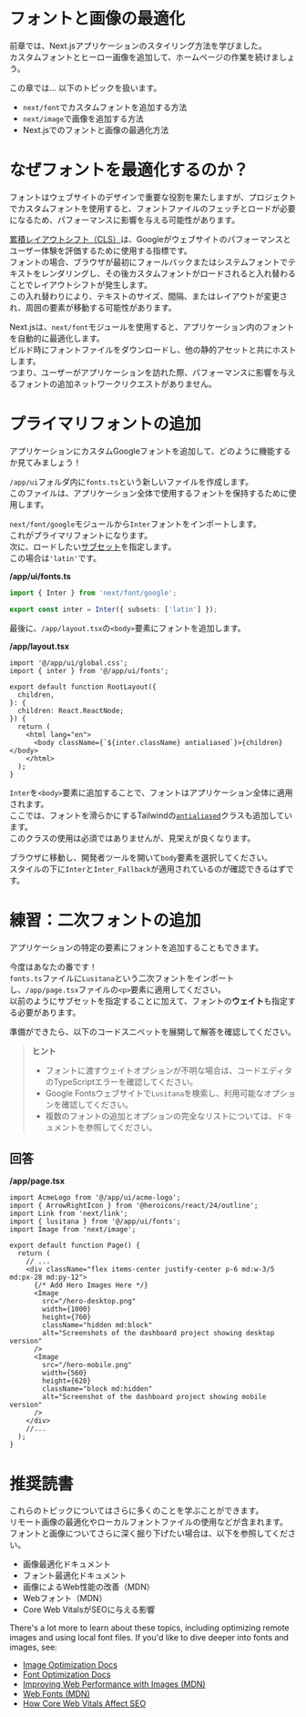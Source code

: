 # フォントと画像の最適化
前章では、Next.jsアプリケーションのスタイリング方法を学びました。  
カスタムフォントとヒーロー画像を追加して、ホームページの作業を続けましょう。  

この章では... 以下のトピックを扱います。  

- `next/font`でカスタムフォントを追加する方法
- `next/image`で画像を追加する方法
- Next.jsでのフォントと画像の最適化方法
# なぜフォントを最適化するのか？
フォントはウェブサイトのデザインで重要な役割を果たしますが、プロジェクトでカスタムフォントを使用すると、フォントファイルのフェッチとロードが必要になるため、パフォーマンスに影響を与える可能性があります。  

[累積レイアウトシフト（CLS）](https://vercel.com/blog/how-core-web-vitals-affect-seo)は、Googleがウェブサイトのパフォーマンスとユーザー体験を評価するために使用する指標です。  
フォントの場合、ブラウザが最初にフォールバックまたはシステムフォントでテキストをレンダリングし、その後カスタムフォントがロードされると入れ替わることでレイアウトシフトが発生します。  
この入れ替わりにより、テキストのサイズ、間隔、またはレイアウトが変更され、周囲の要素が移動する可能性があります。  

Next.jsは、`next/font`モジュールを使用すると、アプリケーション内のフォントを自動的に最適化します。  
ビルド時にフォントファイルをダウンロードし、他の静的アセットと共にホストします。  
つまり、ユーザーがアプリケーションを訪れた際、パフォーマンスに影響を与えるフォントの追加ネットワークリクエストがありません。  
# プライマリフォントの追加
アプリケーションにカスタムGoogleフォントを追加して、どのように機能するか見てみましょう！  

`/app/ui`フォルダ内に`fonts.ts`という新しいファイルを作成します。  
このファイルは、アプリケーション全体で使用するフォントを保持するために使用します。  

`next/font/google`モジュールから`Inter`フォントをインポートします。  
これがプライマリフォントになります。  
次に、ロードしたい[サブセット](https://fonts.google.com/knowledge/glossary/subsetting)を指定します。  
この場合は`'latin'`です。  

**/app/ui/fonts.ts**
```ts
import { Inter } from 'next/font/google';

export const inter = Inter({ subsets: ['latin'] });
```

最後に、`/app/layout.tsx`の`<body>`要素にフォントを追加します。

**/app/layout.tsx**
```tsx
import '@/app/ui/global.css';
import { inter } from '@/app/ui/fonts';
 
export default function RootLayout({
  children,
}: {
  children: React.ReactNode;
}) {
  return (
    <html lang="en">
      <body className={`${inter.className} antialiased`}>{children}</body>
    </html>
  );
}
```

`Inter`を`<body>`要素に追加することで、フォントはアプリケーション全体に適用されます。  
ここでは、フォントを滑らかにするTailwindの[`antialiased`](https://tailwindcss.com/docs/font-smoothing)クラスも追加しています。  
このクラスの使用は必須ではありませんが、見栄えが良くなります。  

ブラウザに移動し、開発者ツールを開いて`body`要素を選択してください。  
スタイルの下に`Inter`と`Inter_Fallback`が適用されているのが確認できるはずです。  

# **練習：二次フォントの追加**
アプリケーションの特定の要素にフォントを追加することもできます。  

今度はあなたの番です！  
`fonts.ts`ファイルに`Lusitana`という二次フォントをインポートし、`/app/page.tsx`ファイルの`<p>`要素に適用してください。  
以前のようにサブセットを指定することに加えて、フォントの**ウェイト**も指定する必要があります。  

準備ができたら、以下のコードスニペットを展開して解答を確認してください。  

> **ヒント**
> - フォントに渡すウェイトオプションが不明な場合は、コードエディタのTypeScriptエラーを確認してください。
> - Google Fontsウェブサイトで`Lusitana`を検索し、利用可能なオプションを確認してください。
> - 複数のフォントの追加とオプションの完全なリストについては、ドキュメントを参照してください。

## 回答
**/app/page.tsx**
```tsx
import AcmeLogo from '@/app/ui/acme-logo';
import { ArrowRightIcon } from '@heroicons/react/24/outline';
import Link from 'next/link';
import { lusitana } from '@/app/ui/fonts';
import Image from 'next/image';
 
export default function Page() {
  return (
    // ...
    <div className="flex items-center justify-center p-6 md:w-3/5 md:px-28 md:py-12">
      {/* Add Hero Images Here */}
      <Image
        src="/hero-desktop.png"
        width={1000}
        height={760}
        className="hidden md:block"
        alt="Screenshots of the dashboard project showing desktop version"
      />
      <Image
        src="/hero-mobile.png"
        width={560}
        height={620}
        className="block md:hidden"
        alt="Screenshot of the dashboard project showing mobile version"
      />
    </div>
    //...
  );
}
```

# 推奨読書
これらのトピックについてはさらに多くのことを学ぶことができます。  
リモート画像の最適化やローカルフォントファイルの使用などが含まれます。  
フォントと画像についてさらに深く掘り下げたい場合は、以下を参照してください。

- 画像最適化ドキュメント
- フォント最適化ドキュメント
- 画像によるWeb性能の改善（MDN）
- Webフォント（MDN）
- Core Web VitalsがSEOに与える影響

There's a lot more to learn about these topics, including optimizing remote images and using local font files. If you'd like to dive deeper into fonts and images, see:

- [Image Optimization Docs](https://nextjs.org/docs/app/building-your-application/optimizing/images)
- [Font Optimization Docs](https://nextjs.org/docs/app/building-your-application/optimizing/fonts)
- [Improving Web Performance with Images (MDN)](https://developer.mozilla.org/en-US/docs/Learn/Performance/Multimedia)
- [Web Fonts (MDN)](https://developer.mozilla.org/en-US/docs/Learn/CSS/Styling_text/Web_fonts)
- [How Core Web Vitals Affect SEO](https://vercel.com/blog/how-core-web-vitals-affect-seo)